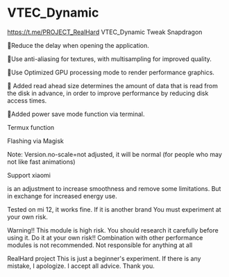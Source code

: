 # VTEC_Dynamic
https://t.me/PROJECT_RealHard
VTEC_Dynamic Tweak Snapdragon 

🔸Reduce the delay when opening the application.

🔸Use anti-aliasing for textures, with multisampling for improved quality.

🔸Use Optimized GPU processing mode to render performance graphics.

🔸 Added read ahead size determines the amount of data that is read from the disk in advance, in order to improve performance by reducing disk access times.

🔸Added power save mode function via terminal.

Termux function


Flashing via Magisk


Note: Version.no-scale=not adjusted, it will be normal (for people who may not like fast animations)



Support xiaomi

is an adjustment to increase smoothness and remove some limitations.  But in exchange for increased energy use.

Tested on mi 12, it works fine.  If it is another brand  You must experiment at your own risk.


Warning!! This module is high risk. You should research it carefully before using it. Do it at your own risk!!  Combination with other performance modules is not recommended.  Not responsible for anything at all

RealHard project This is just a beginner's experiment. If there is any mistake, I apologize. I accept all advice. Thank you.
